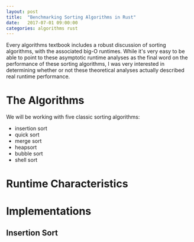 ```yaml
---
layout: post
title:  "Benchmarking Sorting Algorithms in Rust"
date:   2017-07-01 09:00:00
categories: algorithms rust
---
```


Every algorithms textbook includes a robust discussion of sorting algorithms, with the associated big-O runtimes. While it's very easy to be able to point to these asymptotic runtime analyses as the final word on the performance of these sorting algorithms, I was very interested in determining whether or not these theoretical analyses actually described real runtime performance.

# The Algorithms

We will be working with five classic sorting algorithms:

* insertion sort
* quick sort
* merge sort
* heapsort
* bubble sort
* shell sort

# Runtime Characteristics

# Implementations

## Insertion Sort
